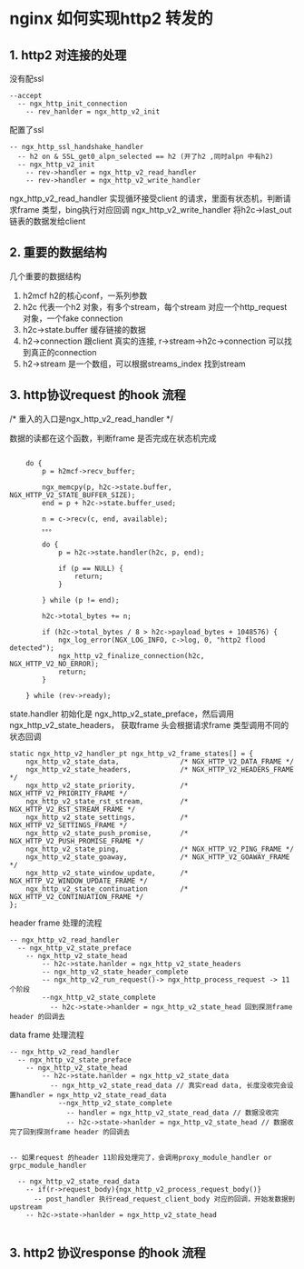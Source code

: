 # nginx 如何实现http2 转发的

## 1. http2 对连接的处理
没有配ssl
```
--accept
  -- ngx_http_init_connection
    -- rev_hanlder = ngx_http_v2_init

```

配置了ssl
```
-- ngx_http_ssl_handshake_handler
  -- h2 on & SSL_get0_alpn_selected == h2 (开了h2 ,同时alpn 中有h2)
  -- ngx_http_v2_init
    -- rev->handler = ngx_http_v2_read_handler
    -- rev->handler = ngx_http_v2_write_handler
```

ngx_http_v2_read_handler 实现循环接受client 的请求，里面有状态机，判断请求frame 类型，bing执行对应回调
ngx_http_v2_write_handler 将h2c->last_out 链表的数据发给client

## 2. 重要的数据结构
几个重要的数据结构
1. h2mcf h2的核心conf，一系列参数
2. h2c 代表一个h2 对象，有多个stream，每个stream 对应一个http_request 对象，一个fake connection
3. h2c->state.buffer 缓存链接的数据
4. h2->connection 跟client 真实的连接, r->stream->h2c->connection 可以找到真正的connection
5. h2->stream 是一个数组，可以根据streams_index 找到stream


## 3. http协议request 的hook 流程
/* 重入的入口是ngx_http_v2_read_handler */

数据的读都在这个函数，判断frame 是否完成在状态机完成

```

    do {
        p = h2mcf->recv_buffer;

        ngx_memcpy(p, h2c->state.buffer, NGX_HTTP_V2_STATE_BUFFER_SIZE);
        end = p + h2c->state.buffer_used;

        n = c->recv(c, end, available);
        。。。

        do {
            p = h2c->state.handler(h2c, p, end);

            if (p == NULL) {
                return;
            }

        } while (p != end);

        h2c->total_bytes += n;

        if (h2c->total_bytes / 8 > h2c->payload_bytes + 1048576) {
            ngx_log_error(NGX_LOG_INFO, c->log, 0, "http2 flood detected");
            ngx_http_v2_finalize_connection(h2c, NGX_HTTP_V2_NO_ERROR);
            return;
        }

    } while (rev->ready);
```

state.handler 初始化是 ngx_http_v2_state_preface，然后调用ngx_http_v2_state_headers，
获取frame 头会根据请求frame 类型调用不同的状态回调
```
static ngx_http_v2_handler_pt ngx_http_v2_frame_states[] = {
    ngx_http_v2_state_data,               /* NGX_HTTP_V2_DATA_FRAME */
    ngx_http_v2_state_headers,            /* NGX_HTTP_V2_HEADERS_FRAME */
    ngx_http_v2_state_priority,           /* NGX_HTTP_V2_PRIORITY_FRAME */
    ngx_http_v2_state_rst_stream,         /* NGX_HTTP_V2_RST_STREAM_FRAME */
    ngx_http_v2_state_settings,           /* NGX_HTTP_V2_SETTINGS_FRAME */
    ngx_http_v2_state_push_promise,       /* NGX_HTTP_V2_PUSH_PROMISE_FRAME */
    ngx_http_v2_state_ping,               /* NGX_HTTP_V2_PING_FRAME */
    ngx_http_v2_state_goaway,             /* NGX_HTTP_V2_GOAWAY_FRAME */
    ngx_http_v2_state_window_update,      /* NGX_HTTP_V2_WINDOW_UPDATE_FRAME */
    ngx_http_v2_state_continuation        /* NGX_HTTP_V2_CONTINUATION_FRAME */
};
```
header frame 处理的流程
```
-- ngx_http_v2_read_handler
  -- ngx_http_v2_state_preface
    -- ngx_http_v2_state_head
        -- h2c->state.hanlder = ngx_http_v2_state_headers
        -- ngx_http_v2_state_header_complete
        -- ngx_http_v2_run_request()-> ngx_http_process_request -> 11个阶段
        --ngx_http_v2_state_complete
          -- h2c->state->hanlder = ngx_http_v2_state_head 回到探测frame header 的回调去

```

data frame 处理流程
```
-- ngx_http_v2_read_handler
  -- ngx_http_v2_state_preface
    -- ngx_http_v2_state_head
        -- h2c->state.hanlder = ngx_http_v2_state_data
          -- ngx_http_v2_state_read_data // 真实read data, 长度没收完会设置handler = ngx_http_v2_state_read_data
            --ngx_http_v2_state_complete
              -- handler = ngx_http_v2_state_read_data // 数据没收完
              -- h2c->state->hanlder = ngx_http_v2_state_head // 数据收完了回到探测frame header 的回调去


-- 如果request 的header 11阶段处理完了，会调用proxy_module_handler or grpc_module_handler

  -- ngx_http_v2_state_read_data
    -- if(r->request_body){ngx_http_v2_process_request_body()}
      -- post_handler 执行read_request_client_body 对应的回调，开始发数据到upstream
    -- h2c->state->hanlder = ngx_http_v2_state_head


```



## 3. http2 协议response 的hook 流程


